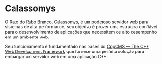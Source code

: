 Calassomys
==========

O Rato do Rabo Branco, Calassomys, é um poderoso servidor web para sistemas de alta performance, seu 
objetivo é prover uma estrutura confiável para o desenvolvimento de aplicações que necessitem de alto 
desempenho em um ambiente web.

Seu funcionamento é fundamentado nas bases do [CppCMS — The C++ Web Development Framework](http://cppcms.com/) que fornece 
uma perfeita solução para embargar um servidor web em uma aplicação C++.
	
